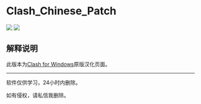 # Clash_Chinese_Patch

[![](https://img.shields.io/badge/Telegram-公告板-blue)](https://t.me/ClashR_for_Windows_Channel)
[![](https://img.shields.io/badge/Telegram-交流群-purple)](https://t.me/ClashR_For_Windows)

## 解释说明

此版本为[Clash for Windows](https://github.com/Fndroid/clash_for_windows_pkg/releases)原版汉化页面。

---

软件仅供学习，24小时内删除。

如有侵权，请私信我删除。
